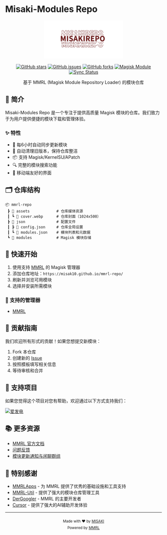 # Misaki-Modules Repo

<div align="center">
    <img src="src/logo-red.png" alt="Misaki-Module Repo" width="50%">
</div>

<div align="center">

[![GitHub stars](https://img.shields.io/github/stars/misak10/mmrl-repo?style=flat-square)](https://github.com/misak10/mmrl-repo/stargazers)
[![GitHub issues](https://img.shields.io/github/issues/misak10/mmrl-repo?style=flat-square)](https://github.com/misak10/mmrl-repo/issues)
[![GitHub forks](https://img.shields.io/github/forks/misak10/mmrl-repo?style=flat-square)](https://github.com/misak10/mmrl-repo/network)
[![Magisk Module](https://img.shields.io/badge/Magisk-Module-green.svg?style=flat-square)](https://github.com/topjohnwu/Magisk)
[![Sync Status](https://github.com/misak10/mmrl-repo/actions/workflows/sync_build_deploy.yml/badge.svg)](https://github.com/misak10/mmrl-repo/actions/workflows/sync_build_deploy.yml)

基于 MMRL (Magisk Module Repository Loader) 的模块仓库
</div>

## 📱 简介

Misaki-Modules Repo 是一个专注于提供高质量 Magisk 模块的仓库。我们致力于为用户提供便捷的模块下载和管理体验。

### ✨ 特性

- 🔄 每6小时自动同步更新模块
- 🧹 自动清理旧版本，保持仓库整洁
- 📦 支持 Magisk/KernelSU/APatch
- 🔍 完整的模块搜索功能
- 📱 移动端友好的界面

## 🗂️ 仓库结构

```
📦 mmrl-repo
 ┣ 📂 assets            # 仓库媒体资源
 ┃ ┗ 📜 cover.webp      # 仓库封面（1024x500）
 ┣ 📂 json              # 配置文件
 ┃ ┣ 📜 config.json     # 仓库全局设置
 ┃ ┗ 📜 modules.json    # 模块列表和元数据
 ┗ 📂 modules           # Magisk 模块存储
```

## 🚀 快速开始

1. 使用支持 [MMRL](https://github.com/MMRLApp/MMRL) 的 Magisk 管理器
2. 添加仓库地址：`https://misak10.github.io/mmrl-repo/`
3. 刷新并浏览可用模块
4. 选择并安装所需模块

### 📱 支持的管理器
- [MMRL](https://github.com/MMRLApp/MMRL)

## 🤝 贡献指南

我们欢迎所有形式的贡献！如果您想提交新模块：

1. Fork 本仓库
2. 创建新的 [Issue](https://github.com/misak10/mmrl-repo/issues/new/choose)
3. 按照模板填写相关信息
4. 等待审核和合并

## 💖 支持项目

如果您觉得这个项目对您有帮助，欢迎通过以下方式支持我们：

[![爱发电](https://img.shields.io/badge/爱发电-支持我们-946ce6?style=for-the-badge)](https://afdian.com/a/misak10)

## 📚 更多资源

- [MMRL 官方文档](https://github.com/MMRLApp/MMRL-Util)
- [问题反馈](https://github.com/misak10/mmrl-repo/issues)
- [模块更新通知与闲聊群组](https://t.me/module_update)

## 🙏 特别感谢

- [MMRLApps](https://github.com/MMRLApp/MMRL-Util) - 为 MMRL 提供了优秀的基础设施和工具支持
- [MMRL-Util](https://github.com/MMRLApp/MMRL-Util) - 提供了强大的模块仓库管理工具
- [DerGoogler](https://github.com/DerGoogler) - MMRL 的主要开发者
- [Cursor](https://cursor.sh) - 提供了强大的AI辅助开发体验

---

<div align="center">
    <sub>Made with ❤️ by <a href="https://github.com/misak10">MISAKI</a></sub>
    <br>
    <sub>Powered by <a href="https://mmrl.dev">MMRL</a></sub>
</div> 
